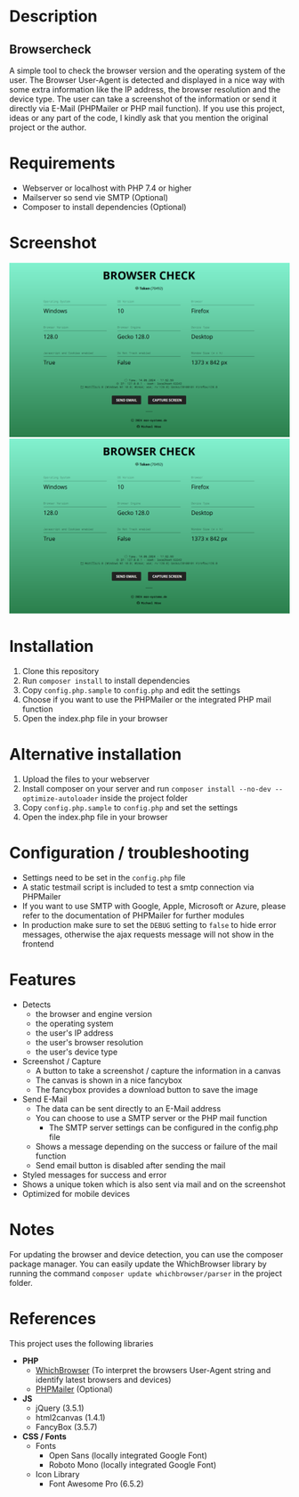 # Description
## Browsercheck
A simple tool to check the browser version and the operating system of the user.
The Browser User-Agent is detected and displayed in a nice way with some extra information like the IP address, the browser resolution and the device type.
The user can take a screenshot of the information or send it directly via E-Mail (PHPMailer or PHP mail function).
If you use this project, ideas or any part of the code, I kindly ask that you mention the original project or the author.

# Requirements
* Webserver or localhost with PHP 7.4 or higher
* Mailserver so send vie SMTP (Optional)
* Composer to install dependencies (Optional) 

# Screenshot
![Screenshot](https://github.com/serial/php-browsercheck/blob/master/screenshot.png)  
![Screenshot Raw](https://github.com/serial/php-browsercheck/blob/master/screenshot.png?raw=true)

# Installation
1. Clone this repository
2. Run `composer install` to install dependencies
3. Copy `config.php.sample` to `config.php` and edit the settings
4. Choose if you want to use the PHPMailer or the integrated PHP mail function
5. Open the index.php file in your browser


# Alternative installation
1. Upload the files to your webserver
2. Install composer on your server and run `composer install --no-dev --optimize-autoloader` inside the project folder
3. Copy `config.php.sample` to `config.php` and set the settings
4. Open the index.php file in your browser


# Configuration / troubleshooting
* Settings need to be set in the `config.php` file
* A static testmail script is included to test a smtp connection via PHPMailer
* If you want to use SMTP with Google, Apple, Microsoft or Azure, please refer to the documentation of PHPMailer for further modules
* In production make sure to set the `DEBUG` setting to `false` to hide error messages, otherwise the ajax requests message will not show in the frontend

# Features
* Detects
  * the browser and engine version
  * the operating system
  * the user's IP address
  * the user's browser resolution
  * the user's device type
* Screenshot / Capture
  * A button to take a screenshot / capture the information in a canvas
  * The canvas is shown in a nice fancybox
  * The fancybox provides a download button to save the image
* Send E-Mail
  * The data can be sent directly to an E-Mail address
  * You can choose to use a SMTP server or the PHP mail function
    * The SMTP server settings can be configured in the config.php file
  * Shows a message depending on the success or failure of the mail function
  * Send email button is disabled after sending the mail
* Styled messages for success and error
* Shows a unique token which is also sent via mail and on the screenshot
* Optimized for mobile devices


# Notes
For updating the browser and device detection, you can use the composer package manager.
You can easily update the WhichBrowser library by running the command `composer update whichbrowser/parser` in the project folder.


# References
This project uses the following libraries

* **PHP**
  * [WhichBrowser](https://github.com/WhichBrowser/Parser-PHP) (To interpret the browsers User-Agent string and identify latest browsers and devices)
  * [PHPMailer](https://github.com/PHPMailer/PHPMailer) (Optional)
* **JS**
  * jQuery (3.5.1)
  * html2canvas (1.4.1)
  * FancyBox (3.5.7)
* **CSS / Fonts**
  * Fonts
    * Open Sans (locally integrated Google Font)
    * Roboto Mono (locally integrated Google Font)
  * Icon Library
    * Font Awesome Pro (6.5.2)


